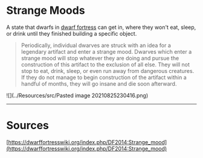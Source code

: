 # Strange Moods   
A state that dwarfs in [dwarf fortress](http://www.bay12games.com/dwarves/) can get in, where they won't eat, sleep, or drink until they finished building a specific object.    
   
> Periodically, individual dwarves are struck with an idea for a legendary artifact and enter a strange mood. Dwarves which enter a strange mood will stop whatever they are doing and pursue the construction of this artifact to the exclusion of all else. They will not stop to eat, drink, sleep, or even run away from dangerous creatures. If they do not manage to begin construction of the artifact within a handful of months, they will go insane and die soon afterward.    
   
![](../Resources/src/Pasted image 20210825230416.png)   
   
---   
# Sources   
[https://dwarffortresswiki.org/index.php/DF2014:Strange_mood](https://dwarffortresswiki.org/index.php/DF2014:Strange_mood)